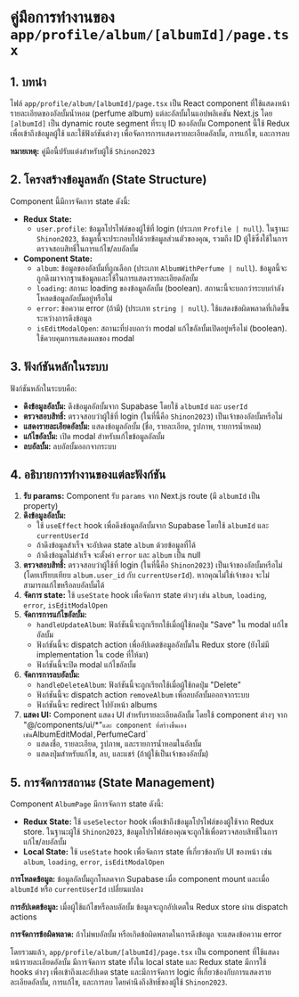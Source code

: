 # คู่มือการทำงานของ `app/profile/album/[albumId]/page.tsx`

## 1. บทนำ

ไฟล์ `app/profile/album/[albumId]/page.tsx` เป็น React component ที่ใช้แสดงหน้ารายละเอียดของอัลบั้มน้ำหอม (perfume album) แต่ละอัลบั้มในแอปพลิเคชัน Next.js โดย `[albumId]` เป็น dynamic route segment ที่ระบุ ID ของอัลบั้ม Component นี้ใช้ Redux เพื่อเข้าถึงข้อมูลผู้ใช้ และใช้ฟังก์ชันต่างๆ เพื่อจัดการการแสดงรายละเอียดอัลบั้ม, การแก้ไข, และการลบ

**หมายเหตุ:** คู่มือนี้ปรับแต่งสำหรับผู้ใช้ `Shinon2023`

## 2. โครงสร้างข้อมูลหลัก (State Structure)

Component นี้มีการจัดการ state ดังนี้:

* **Redux State:**
  * `user.profile`: ข้อมูลโปรไฟล์ของผู้ใช้ที่ login (ประเภท `Profile | null`). ในฐานะ `Shinon2023`, ข้อมูลนี้จะประกอบไปด้วยข้อมูลส่วนตัวของคุณ, รวมถึง ID ผู้ใช้ซึ่งใช้ในการตรวจสอบสิทธิ์ในการแก้ไข/ลบอัลบั้ม
* **Component State:**
  * `album`: ข้อมูลของอัลบั้มที่ถูกเลือก (ประเภท `AlbumWithPerfume | null`). ข้อมูลนี้จะถูกดึงมาจากฐานข้อมูลและใช้ในการแสดงรายละเอียดอัลบั้ม
  * `loading`: สถานะ loading ของข้อมูลอัลบั้ม (boolean). สถานะนี้จะบอกว่าระบบกำลังโหลดข้อมูลอัลบั้มอยู่หรือไม่
  * `error`: ข้อความ error (ถ้ามี) (ประเภท `string | null`). ใช้แสดงข้อผิดพลาดที่เกิดขึ้นระหว่างการดึงข้อมูล
  * `isEditModalOpen`: สถานะที่บ่งบอกว่า modal แก้ไขอัลบั้มเปิดอยู่หรือไม่ (boolean). ใช้ควบคุมการแสดงผลของ modal

## 3. ฟังก์ชันหลักในระบบ

ฟังก์ชันหลักในระบบคือ:

* **ดึงข้อมูลอัลบั้ม:** ดึงข้อมูลอัลบั้มจาก Supabase โดยใช้ `albumId` และ `userId`
* **ตรวจสอบสิทธิ์:** ตรวจสอบว่าผู้ใช้ที่ login (ในที่นี้คือ `Shinon2023`) เป็นเจ้าของอัลบั้มหรือไม่
* **แสดงรายละเอียดอัลบั้ม:** แสดงข้อมูลอัลบั้ม (ชื่อ, รายละเอียด, รูปภาพ, รายการน้ำหอม)
* **แก้ไขอัลบั้ม:** เปิด modal สำหรับแก้ไขข้อมูลอัลบั้ม
* **ลบอัลบั้ม:** ลบอัลบั้มออกจากระบบ

## 4. อธิบายการทำงานของแต่ละฟังก์ชัน

1. **รับ params:** Component รับ `params` จาก Next.js route (มี `albumId` เป็น property)
2. **ดึงข้อมูลอัลบั้ม:**
    * ใช้ `useEffect` hook เพื่อดึงข้อมูลอัลบั้มจาก Supabase โดยใช้ `albumId` และ `currentUserId`
    * ถ้าดึงข้อมูลสำเร็จ จะอัปเดต state `album` ด้วยข้อมูลที่ได้
    * ถ้าดึงข้อมูลไม่สำเร็จ จะตั้งค่า `error` และ `album` เป็น null
3. **ตรวจสอบสิทธิ์:** ตรวจสอบว่าผู้ใช้ที่ login (ในที่นี้คือ `Shinon2023`) เป็นเจ้าของอัลบั้มหรือไม่ (โดยเปรียบเทียบ `album.user_id` กับ `currentUserId`). หากคุณไม่ใช่เจ้าของ จะไม่สามารถแก้ไขหรือลบอัลบั้มได้
4. **จัดการ state:** ใช้ `useState` hook เพื่อจัดการ state ต่างๆ เช่น `album`, `loading`, `error`, `isEditModalOpen`
5. **จัดการการแก้ไขอัลบั้ม:**
    * `handleUpdateAlbum`: ฟังก์ชันนี้จะถูกเรียกใช้เมื่อผู้ใช้กดปุ่ม "Save" ใน modal แก้ไขอัลบั้ม
    * ฟังก์ชันนี้จะ dispatch action เพื่ออัปเดตข้อมูลอัลบั้มใน Redux store (ยังไม่มี implementation ใน code ที่ให้มา)
    * ฟังก์ชันนี้จะปิด modal แก้ไขอัลบั้ม
6. **จัดการการลบอัลบั้ม:**
    * `handleDeleteAlbum`: ฟังก์ชันนี้จะถูกเรียกใช้เมื่อผู้ใช้กดปุ่ม "Delete"
    * ฟังก์ชันนี้จะ dispatch action `removeAlbum` เพื่อลบอัลบั้มออกจากระบบ
    * ฟังก์ชันนี้จะ redirect ไปยังหน้า albums
7. **แสดง UI:** Component แสดง UI สำหรับรายละเอียดอัลบั้ม โดยใช้ component ต่างๆ จาก "@/components/ui/\*"` และ component ที่สร้างขึ้นเอง เช่น `AlbumEditModal`,`PerfumeCard`
    * แสดงชื่อ, รายละเอียด, รูปภาพ, และรายการน้ำหอมในอัลบั้ม
    * แสดงปุ่มสำหรับแก้ไข, ลบ, และแชร์ (ถ้าผู้ใช้เป็นเจ้าของอัลบั้ม)

## 5. การจัดการสถานะ (State Management)

Component `AlbumPage` มีการจัดการ state ดังนี้:

* **Redux State:** ใช้ `useSelector` hook เพื่อเข้าถึงข้อมูลโปรไฟล์ของผู้ใช้จาก Redux store. ในฐานะผู้ใช้ `Shinon2023`, ข้อมูลโปรไฟล์ของคุณจะถูกใช้เพื่อตรวจสอบสิทธิ์ในการแก้ไข/ลบอัลบั้ม
* **Local State:** ใช้ `useState` hook เพื่อจัดการ state ที่เกี่ยวข้องกับ UI ของหน้า เช่น `album`, `loading`, `error`, `isEditModalOpen`

**การโหลดข้อมูล:** ข้อมูลอัลบั้มถูกโหลดจาก Supabase เมื่อ component mount และเมื่อ `albumId` หรือ `currentUserId` เปลี่ยนแปลง

**การอัปเดตข้อมูล:** เมื่อผู้ใช้แก้ไขหรือลบอัลบั้ม ข้อมูลจะถูกอัปเดตใน Redux store ผ่าน dispatch actions

**การจัดการข้อผิดพลาด:** ถ้าไม่พบอัลบั้ม หรือเกิดข้อผิดพลาดในการดึงข้อมูล จะแสดงข้อความ error

โดยรวมแล้ว, `app/profile/album/[albumId]/page.tsx` เป็น component ที่ใช้แสดงหน้ารายละเอียดอัลบั้ม มีการจัดการ state ทั้งใน local state และ Redux state มีการใช้ hooks ต่างๆ เพื่อเข้าถึงและอัปเดต state และมีการจัดการ logic ที่เกี่ยวข้องกับการแสดงรายละเอียดอัลบั้ม, การแก้ไข, และการลบ โดยคำนึงถึงสิทธิ์ของผู้ใช้ `Shinon2023`.
